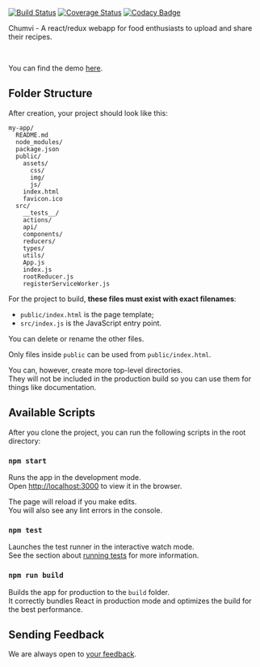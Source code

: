 [![Build Status](https://travis-ci.org/samachola/chumvi_beta.svg?branch=master)](https://travis-ci.org/samachola/chumvi_beta) [![Coverage Status](https://coveralls.io/repos/github/samachola/chumvi_beta/badge.svg?branch=master)](https://coveralls.io/github/samachola/chumvi_beta?branch=master) [![Codacy Badge](https://api.codacy.com/project/badge/Grade/f7ac2be399bc44b3b4f8ce0dd84b16c0)](https://www.codacy.com/app/samachola/chumvi_beta?utm_source=github.com&amp;utm_medium=referral&amp;utm_content=samachola/chumvi_beta&amp;utm_campaign=Badge_Grade)



Chumvi - A react/redux webapp for food enthusiasts to upload and share their recipes.

<br>

You can find the demo [here](https://chumvi-react.herokuapp.com/).




## Folder Structure

After creation, your project should look like this:

```
my-app/
  README.md
  node_modules/
  package.json
  public/
    assets/
      css/
      img/
      js/
    index.html
    favicon.ico
  src/
    __tests__/
    actions/
    api/
    components/
    reducers/
    types/
    utils/
    App.js
    index.js
    rootReducer.js
    registerServiceWorker.js
```

For the project to build, **these files must exist with exact filenames**:

* `public/index.html` is the page template;
* `src/index.js` is the JavaScript entry point.

You can delete or rename the other files.


Only files inside `public` can be used from `public/index.html`.<br>

You can, however, create more top-level directories.<br>
They will not be included in the production build so you can use them for things like documentation.

## Available Scripts

After you clone the project, you can run the following scripts in the root directory:

### `npm start`

Runs the app in the development mode.<br>
Open [http://localhost:3000](http://localhost:3000) to view it in the browser.

The page will reload if you make edits.<br>
You will also see any lint errors in the console.

### `npm test`

Launches the test runner in the interactive watch mode.<br>
See the section about [running tests](#running-tests) for more information.

### `npm run build`

Builds the app for production to the `build` folder.<br>
It correctly bundles React in production mode and optimizes the build for the best performance.

## Sending Feedback

We are always open to [your feedback](https://github.com/samachola/chumvi_beta/issues).